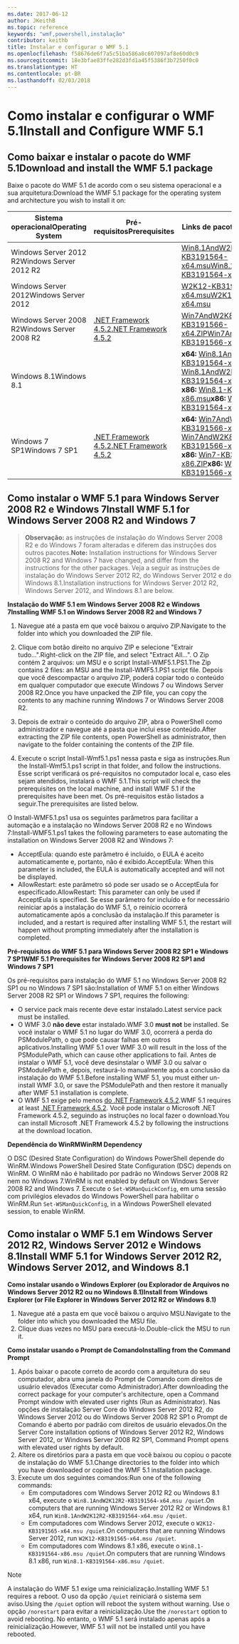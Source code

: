 ```yaml
---
ms.date: 2017-06-12
author: JKeithB
ms.topic: reference
keywords: "wmf,powershell,instalação"
contributor: keithb
title: Instalar e configurar o WMF 5.1
ms.openlocfilehash: f58676de6f7a5c51ba586a8c607097af8e60d0c9
ms.sourcegitcommit: 18e3bfae83ffe282d3fd1a45f5386f3b7250f0c0
ms.translationtype: HT
ms.contentlocale: pt-BR
ms.lasthandoff: 02/03/2018
---
```

# <a name="install-and-configure-wmf-51"></a><span data-ttu-id="48abd-103">Como instalar e configurar o WMF 5.1</span><span class="sxs-lookup"><span data-stu-id="48abd-103">Install and Configure WMF 5.1</span></span> #


## <a name="download-and-install-the-wmf-51-package"></a><span data-ttu-id="48abd-104">Como baixar e instalar o pacote do WMF 5.1</span><span class="sxs-lookup"><span data-stu-id="48abd-104">Download and install the WMF 5.1 package</span></span>

<span data-ttu-id="48abd-105">Baixe o pacote do WMF 5.1 de acordo com o seu sistema operacional e a sua arquitetura:</span><span class="sxs-lookup"><span data-stu-id="48abd-105">Download the WMF 5.1 package for the operating system and architecture you wish to install it on:</span></span>

| <span data-ttu-id="48abd-106">Sistema operacional</span><span class="sxs-lookup"><span data-stu-id="48abd-106">Operating System</span></span>       | <span data-ttu-id="48abd-107">Pré-requisitos</span><span class="sxs-lookup"><span data-stu-id="48abd-107">Prerequisites</span></span>           | <span data-ttu-id="48abd-108">Links de pacote</span><span class="sxs-lookup"><span data-stu-id="48abd-108">Package Links</span></span>                          |
|------------------------|-------------------------|----------------------------------------|
| <span data-ttu-id="48abd-109">Windows Server 2012 R2</span><span class="sxs-lookup"><span data-stu-id="48abd-109">Windows Server 2012 R2</span></span> |                         | <span data-ttu-id="48abd-110">[Win8.1AndW2K12R2-KB3191564-x64.msu][]</span><span class="sxs-lookup"><span data-stu-id="48abd-110">[Win8.1AndW2K12R2-KB3191564-x64.msu][]</span></span> |
| <span data-ttu-id="48abd-111">Windows Server 2012</span><span class="sxs-lookup"><span data-stu-id="48abd-111">Windows Server 2012</span></span>    |                         | <span data-ttu-id="48abd-112">[W2K12-KB3191565-x64.msu][]</span><span class="sxs-lookup"><span data-stu-id="48abd-112">[W2K12-KB3191565-x64.msu][]</span></span>            |
| <span data-ttu-id="48abd-113">Windows Server 2008 R2</span><span class="sxs-lookup"><span data-stu-id="48abd-113">Windows Server 2008 R2</span></span> | <span data-ttu-id="48abd-114">[.NET Framework 4.5.2][]</span><span class="sxs-lookup"><span data-stu-id="48abd-114">[.NET Framework 4.5.2][]</span></span>| <span data-ttu-id="48abd-115">[Win7AndW2K8R2-KB3191566-x64.ZIP][]</span><span class="sxs-lookup"><span data-stu-id="48abd-115">[Win7AndW2K8R2-KB3191566-x64.ZIP][]</span></span>    |
| <span data-ttu-id="48abd-116">Windows 8.1</span><span class="sxs-lookup"><span data-stu-id="48abd-116">Windows 8.1</span></span>            |                         | <span data-ttu-id="48abd-117">**x64:** [Win8.1AndW2K12R2-KB3191564-x64.msu][]</span><span class="sxs-lookup"><span data-stu-id="48abd-117">**x64:** [Win8.1AndW2K12R2-KB3191564-x64.msu][]</span></span></br><span data-ttu-id="48abd-118">**x86:** [Win8.1-KB3191564-x86.msu][]</span><span class="sxs-lookup"><span data-stu-id="48abd-118">**x86:** [Win8.1-KB3191564-x86.msu][]</span></span> |
| <span data-ttu-id="48abd-119">Windows 7 SP1</span><span class="sxs-lookup"><span data-stu-id="48abd-119">Windows 7 SP1</span></span>          | <span data-ttu-id="48abd-120">[.NET Framework 4.5.2][]</span><span class="sxs-lookup"><span data-stu-id="48abd-120">[.NET Framework 4.5.2][]</span></span>| <span data-ttu-id="48abd-121">**x64:** [Win7AndW2K8R2-KB3191566-x64.ZIP][]</span><span class="sxs-lookup"><span data-stu-id="48abd-121">**x64:** [Win7AndW2K8R2-KB3191566-x64.ZIP][]</span></span></br><span data-ttu-id="48abd-122">**x86:** [Win7-KB3191566-x86.ZIP][]</span><span class="sxs-lookup"><span data-stu-id="48abd-122">**x86:** [Win7-KB3191566-x86.ZIP][]</span></span> |

[.NET Framework 4.5.2]: https://www.microsoft.com/download/details.aspx?id=42642
[W2K12-KB3191565-x64.msu]: https://go.microsoft.com/fwlink/?linkid=839513
[Win7-KB3191566-x86.ZIP]: https://go.microsoft.com/fwlink/?linkid=839522
[Win7AndW2K8R2-KB3191566-x64.ZIP]: https://go.microsoft.com/fwlink/?linkid=839523
[Win8.1-KB3191564-x86.msu]: https://go.microsoft.com/fwlink/?linkid=839521
[Win8.1AndW2K12R2-KB3191564-x64.msu]: https://go.microsoft.com/fwlink/?linkid=839516

## <a name="install-wmf-51-for-windows-server-2008-r2-and-windows-7"></a><span data-ttu-id="48abd-129">Como instalar o WMF 5.1 para Windows Server 2008 R2 e Windows 7</span><span class="sxs-lookup"><span data-stu-id="48abd-129">Install WMF 5.1 for Windows Server 2008 R2 and Windows 7</span></span>

> <span data-ttu-id="48abd-130">**Observação:** as instruções de instalação do Windows Server 2008 R2 e do Windows 7 foram alteradas e diferem das instruções dos outros pacotes.</span><span class="sxs-lookup"><span data-stu-id="48abd-130">**Note:** Installation instructions for Windows Server 2008 R2 and Windows 7 have changed, and differ from the instructions for the other packages.</span></span> <span data-ttu-id="48abd-131">Veja a seguir as instruções de instalação do Windows Server 2012 R2, do Windows Server 2012 e do Windows 8.1.</span><span class="sxs-lookup"><span data-stu-id="48abd-131">Installation instructions for Windows Server 2012 R2, Windows Server 2012, and Windows 8.1 are below.</span></span>

<span data-ttu-id="48abd-132">**Instalação do WMF 5.1 em Windows Server 2008 R2 e Windows 7**</span><span class="sxs-lookup"><span data-stu-id="48abd-132">**Installing WMF 5.1 on Windows Server 2008 R2 and Windows 7**</span></span>

1. <span data-ttu-id="48abd-133">Navegue até a pasta em que você baixou o arquivo ZIP.</span><span class="sxs-lookup"><span data-stu-id="48abd-133">Navigate to the folder into which you downloaded the ZIP file.</span></span>

2. <span data-ttu-id="48abd-134">Clique com botão direito no arquivo ZIP e selecione "Extrair tudo…".</span><span class="sxs-lookup"><span data-stu-id="48abd-134">Right-click on the ZIP file, and select "Extract All...".</span></span> <span data-ttu-id="48abd-135">O Zip contém 2 arquivos: um MSU e o script Install-WMF5.1.PS1.</span><span class="sxs-lookup"><span data-stu-id="48abd-135">The Zip contains 2 files: an MSU and the Install-WMF5.1.PS1 script file.</span></span>
<span data-ttu-id="48abd-136">Depois que você descompactar o arquivo ZIP, poderá copiar todo o conteúdo em qualquer computador que execute Windows 7 ou Windows Server 2008 R2.</span><span class="sxs-lookup"><span data-stu-id="48abd-136">Once you have unpacked the ZIP file, you can copy the contents to any machine running Windows 7 or Windows Server 2008 R2.</span></span>

3. <span data-ttu-id="48abd-137">Depois de extrair o conteúdo do arquivo ZIP, abra o PowerShell como administrador e navegue até a pasta que inclui esse conteúdo.</span><span class="sxs-lookup"><span data-stu-id="48abd-137">After extracting the ZIP file contents, open PowerShell as administrator, then navigate to the folder containing the contents of the ZIP file.</span></span>

4. <span data-ttu-id="48abd-138">Execute o script Install-Wmf5.1.ps1 nessa pasta e siga as instruções.</span><span class="sxs-lookup"><span data-stu-id="48abd-138">Run the Install-Wmf5.1.ps1 script in that folder, and follow the instructions.</span></span> <span data-ttu-id="48abd-139">Esse script verificará os pré-requisitos no computador local e, caso eles sejam atendidos, instalará o WMF 5.1.</span><span class="sxs-lookup"><span data-stu-id="48abd-139">This script will check the prerequisites on the local machine, and install WMF 5.1 if the prerequisites have been met.</span></span> <span data-ttu-id="48abd-140">Os pré-requisitos estão listados a seguir.</span><span class="sxs-lookup"><span data-stu-id="48abd-140">The prerequisites are listed below.</span></span>

<span data-ttu-id="48abd-141">O Install-WMF5.1.ps1 usa os seguintes parâmetros para facilitar a automação e a instalação no Windows Server 2008 R2 e no Windows 7:</span><span class="sxs-lookup"><span data-stu-id="48abd-141">Install-WMF5.1.ps1 takes the following parameters to ease automating the installation on Windows Server 2008 R2 and Windows 7:</span></span>

- <span data-ttu-id="48abd-142">AcceptEula: quando este parâmetro é incluído, o EULA é aceito automaticamente e, portanto, não é exibido.</span><span class="sxs-lookup"><span data-stu-id="48abd-142">AcceptEula: When this parameter is included, the EULA is automatically accepted and will not be displayed.</span></span>
- <span data-ttu-id="48abd-143">AllowRestart: este parâmetro só pode ser usado se o AcceptEula for especificado.</span><span class="sxs-lookup"><span data-stu-id="48abd-143">AllowRestart: This parameter can only be used if AcceptEula is specified.</span></span> <span data-ttu-id="48abd-144">Se esse parâmetro for incluído e for necessário reiniciar após a instalação do WMF 5.1, o reinício ocorrerá automaticamente após a conclusão da instalação.</span><span class="sxs-lookup"><span data-stu-id="48abd-144">If this parameter is included, and a restart is required after installing WMF 5.1, the restart will happen without prompting immediately after the installation is completed.</span></span>

<span data-ttu-id="48abd-145">**Pré-requisitos do WMF 5.1 para Windows Server 2008 R2 SP1 e Windows 7 SP1**</span><span class="sxs-lookup"><span data-stu-id="48abd-145">**WMF 5.1 Prerequisites for Windows Server 2008 R2 SP1 and Windows 7 SP1**</span></span>

<span data-ttu-id="48abd-146">Os pré-requisitos para instalação do WMF 5.1 no Windows Server 2008 R2 SP1 ou no Windows 7 SP1 são:</span><span class="sxs-lookup"><span data-stu-id="48abd-146">Installation of WMF 5.1 on either Windows Server 2008 R2 SP1 or Windows 7 SP1, requires the following:</span></span>
- <span data-ttu-id="48abd-147">O service pack mais recente deve estar instalado.</span><span class="sxs-lookup"><span data-stu-id="48abd-147">Latest service pack must be installed.</span></span>
- <span data-ttu-id="48abd-148">O WMF 3.0 **não deve** estar instalado.</span><span class="sxs-lookup"><span data-stu-id="48abd-148">WMF 3.0 **must not** be installed.</span></span> <span data-ttu-id="48abd-149">Se você instalar o WMF 5.1 no lugar do WMF 3.0, ocorrerá a perda do PSModulePath, o que pode causar falhas em outros aplicativos.</span><span class="sxs-lookup"><span data-stu-id="48abd-149">Installing WMF 5.1 over WMF 3.0 will result in the loss of the PSModulePath, which can cause other applications to fail.</span></span> <span data-ttu-id="48abd-150">Antes de instalar o WMF 5.1, você deve desinstalar o WMF 3.0 ou salvar o PSModulePath e, depois, restaurá-lo manualmente após a conclusão da instalação do WMF 5.1.</span><span class="sxs-lookup"><span data-stu-id="48abd-150">Before installing WMF 5.1, you must either un-install WMF 3.0, or save the PSModulePath and then restore it manually after WMF 5.1 installation is complete.</span></span>
- <span data-ttu-id="48abd-151">O WMF 5.1 exige pelo menos [do .NET Framework 4.5.2](https://www.microsoft.com/en-ca/download/details.aspx?id=42642).</span><span class="sxs-lookup"><span data-stu-id="48abd-151">WMF 5.1 requires at least [.NET Framework 4.5.2](https://www.microsoft.com/en-ca/download/details.aspx?id=42642).</span></span>
<span data-ttu-id="48abd-152">Você pode instalar o Microsoft .NET Framework 4.5.2, seguindo as instruções no local fazer o download.</span><span class="sxs-lookup"><span data-stu-id="48abd-152">You can install Microsoft .NET Framework 4.5.2 by following the instructions at the download location.</span></span>

<span data-ttu-id="48abd-153">**Dependência do WinRM**</span><span class="sxs-lookup"><span data-stu-id="48abd-153">**WinRM Dependency**</span></span>

<span data-ttu-id="48abd-154">O DSC (Desired State Configuration) do Windows PowerShell depende do WinRM.</span><span class="sxs-lookup"><span data-stu-id="48abd-154">Windows PowerShell Desired State Configuration (DSC) depends on WinRM.</span></span>
<span data-ttu-id="48abd-155">O WinRM não é habilitado por padrão no Windows Server 2008 R2 nem no Windows 7.</span><span class="sxs-lookup"><span data-stu-id="48abd-155">WinRM is not enabled by default on Windows Server 2008 R2 and Windows 7.</span></span>
<span data-ttu-id="48abd-156">Execute o `Set-WSManQuickConfig`, em uma sessão com privilégios elevados do Windows PowerShell para habilitar o WinRM.</span><span class="sxs-lookup"><span data-stu-id="48abd-156">Run `Set-WSManQuickConfig`, in a Windows PowerShell elevated session, to enable WinRM.</span></span>


## <a name="install-wmf-51-for-windows-server-2012-r2-windows-server-2012-and-windows-81"></a><span data-ttu-id="48abd-157">Como instalar o WMF 5.1 em Windows Server 2012 R2, Windows Server 2012 e Windows 8.1</span><span class="sxs-lookup"><span data-stu-id="48abd-157">Install WMF 5.1 for Windows Server 2012 R2, Windows Server 2012, and Windows 8.1</span></span>
<span data-ttu-id="48abd-158">**Como instalar usando o Windows Explorer (ou Explorador de Arquivos no Windows Server 2012 R2 ou no Windows 8.1)**</span><span class="sxs-lookup"><span data-stu-id="48abd-158">**Install from Windows Explorer (or File Explorer in Windows Server 2012 R2 or Windows 8.1)**</span></span>

1. <span data-ttu-id="48abd-159">Navegue até a pasta em que você baixou o arquivo MSU.</span><span class="sxs-lookup"><span data-stu-id="48abd-159">Navigate to the folder into which you downloaded the MSU file.</span></span>
2. <span data-ttu-id="48abd-160">Clique duas vezes no MSU para executá-lo.</span><span class="sxs-lookup"><span data-stu-id="48abd-160">Double-click the MSU to run it.</span></span>

<span data-ttu-id="48abd-161">**Como instalar usando o Prompt de Comando**</span><span class="sxs-lookup"><span data-stu-id="48abd-161">**Installing from the Command Prompt**</span></span>

1. <span data-ttu-id="48abd-162">Após baixar o pacote correto de acordo com a arquitetura do seu computador, abra uma janela do Prompt de Comando com direitos de usuário elevados (Executar como Administrador).</span><span class="sxs-lookup"><span data-stu-id="48abd-162">After downloading the correct package for your computer's architecture, open a Command Prompt window with elevated user rights (Run as Administrator).</span></span> <span data-ttu-id="48abd-163">Nas opções de instalação Server Core do Windows Server 2012 R2, do Windows Server 2012 ou do Windows Server 2008 R2 SP1 o Prompt de Comando é aberto por padrão com direitos de usuário elevados.</span><span class="sxs-lookup"><span data-stu-id="48abd-163">On the Server Core installation options of Windows Server 2012 R2, Windows Server 2012, or Windows Server 2008 R2 SP1, Command Prompt opens with elevated user rights by default.</span></span>
2. <span data-ttu-id="48abd-164">Altere os diretórios para a pasta em que você baixou ou copiou o pacote de instalação do WMF 5.1.</span><span class="sxs-lookup"><span data-stu-id="48abd-164">Change directories to the folder into which you have downloaded or copied the WMF 5.1 installation package.</span></span>
3. <span data-ttu-id="48abd-165">Execute um dos seguintes comandos:</span><span class="sxs-lookup"><span data-stu-id="48abd-165">Run one of the following commands:</span></span>
   - <span data-ttu-id="48abd-166">Em computadores com Windows Server 2012 R2 ou Windows 8.1 x64, execute o `Win8.1AndW2K12R2-KB3191564-x64.msu /quiet`.</span><span class="sxs-lookup"><span data-stu-id="48abd-166">On computers that are running Windows Server 2012 R2 or Windows 8.1 x64, run `Win8.1AndW2K12R2-KB3191564-x64.msu /quiet`.</span></span>
   - <span data-ttu-id="48abd-167">Em computadores com Windows Server 2012, execute o `W2K12-KB3191565-x64.msu /quiet`.</span><span class="sxs-lookup"><span data-stu-id="48abd-167">On computers that are running Windows Server 2012, run `W2K12-KB3191565-x64.msu /quiet`.</span></span>
   - <span data-ttu-id="48abd-168">Em computadores com Windows 8.1 x86, execute o `Win8.1-KB3191564-x86.msu /quiet`.</span><span class="sxs-lookup"><span data-stu-id="48abd-168">On computers that are running Windows 8.1 x86, run `Win8.1-KB3191564-x86.msu /quiet`.</span></span>

> [!NOTE]
> <span data-ttu-id="48abd-169">A instalação do WMF 5.1 exige uma reinicialização.</span><span class="sxs-lookup"><span data-stu-id="48abd-169">Installing WMF 5.1 requires a reboot.</span></span> <span data-ttu-id="48abd-170">O uso da opção `/quiet` reiniciará o sistema sem aviso.</span><span class="sxs-lookup"><span data-stu-id="48abd-170">Using the `/quiet` option will reboot the system without warning.</span></span>
> <span data-ttu-id="48abd-171">Use o opção `/norestart` para evitar a reinicialização.</span><span class="sxs-lookup"><span data-stu-id="48abd-171">Use the `/norestart` option to avoid rebooting.</span></span> <span data-ttu-id="48abd-172">No entanto, o WMF 5.1 será instalado apenas após a reinicialização.</span><span class="sxs-lookup"><span data-stu-id="48abd-172">However, WMF 5.1 will not be installed until you have rebooted.</span></span>